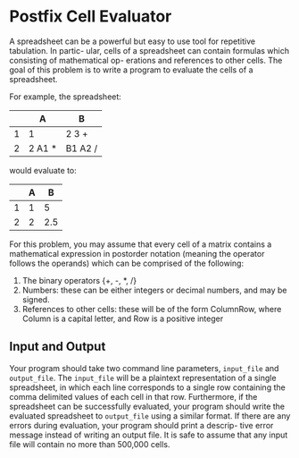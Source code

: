 # Postfix Cell Evaluator

A spreadsheet can be a powerful but easy to use tool for repetitive tabulation. In partic- ular, cells of a spreadsheet can contain formulas which consisting of mathematical op- erations and references to other cells. The goal of this problem is to write a program to evaluate the cells of a spreadsheet.

For example, the spreadsheet:

|  |  A |  B
--|---|--
 1 | 1  |  2 3 +
 2 | 2 A1 *  | B1 A2 /


would evaluate to:

|   |  A |  B |
|---|---|---|
| 1 | 1 | 5 |
| 2 | 2 | 2.5 |

For this problem, you may assume that every cell of a matrix contains a mathematical
expression in postorder notation (meaning the operator follows the operands) which can
be comprised of the following:
 1. The binary operators {+, -, *, /}
 2. Numbers: these can be either integers or decimal numbers, and may be signed.
 3. References to other cells: these will be of the form ColumnRow, where Column is a capital letter, and Row is a positive integer

## Input and Output
Your program should take two command line parameters, `input_file` and `output_file`. The `input_file` will be a plaintext representation of a single spreadsheet, in which each line corresponds to a single row containing the comma delimited values of each cell in that row. Furthermore, if the spreadsheet can be successfully evaluated, your program should write the evaluated spreadsheet to `output_file` using a similar format. If there are any errors during evaluation, your program should print a descrip- tive error message instead of writing an output file. It is safe to assume that any input file will contain no more than 500,000 cells.
